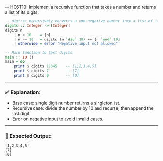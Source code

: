 -- HC6T10: Implement a recursive function that takes a number and returns a list of its digits.
```haskell
-- digits: Recursively converts a non-negative number into a list of its digits
digits :: Integer -> [Integer]
digits n
    | n < 10    = [n]
    | n >= 10   = digits (n `div` 10) ++ [n `mod` 10]
    | otherwise = error "Negative input not allowed"

-- Main function to test digits
main :: IO ()
main = do
    print $ digits 12345    -- [1,2,3,4,5]
    print $ digits 7        -- [7]
    print $ digits 0        -- [0]
```

---

### ✅ Explanation:

* Base case: single digit number returns a singleton list.
* Recursive case: divide the number by 10 and recurse, then append the last digit.
* Error on negative input to avoid invalid cases.

---

### 🧪 Expected Output:

```
[1,2,3,4,5]
[7]
[0]
```

```
```
